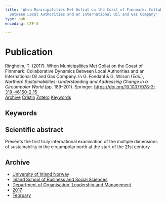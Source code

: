 ```yaml
---
title: 'When Municipalities Met Goliat on the Coast of Finnmark: Collaborative Dynamics
  Between Local Authorities and an International Oil and Gas Company'
type: pub
encoding: UTF-8

---
```

<h1>Publication</h1>
<article id="csl-bib-container-3PI7KIW2" class="csl-bib-container">
  <div class="csl-bib-body"> <div class="csl-entry">Ringholm, T. (2017). When Municipalities Met Goliat on the Coast of Finnmark: Collaborative Dynamics Between Local Authorities and an International Oil and Gas Company. In G. Fondahl &#38; G. Wilson (Eds.), <i>Northern Sustainabilities: Understanding and Addressing Change in a Circumpolar World</i> (pp. 189–201). Springer. <a href="https://doi.org/10.1007/978-3-319-46150-2_15">https://doi.org/10.1007/978-3-319-46150-2_15</a></div> </div>
  <div class="csl-bib-buttons">
    <a href="#taxonomy-article-3PI7KIW2" alt="archive" class="csl-bib-button">Archive</a>
    <a href="https://app.cristin.no/results/show.jsf?id=1451253" alt="Cristin" class="csl-bib-button">Cristin</a>
    <a href="http://zotero.org/groups/5881554/items/3PI7KIW2" alt="Zotero" class="csl-bib-button">Zotero</a>
    <a href="#keywords-article-3PI7KIW2" alt="keywords" class="csl-bib-button">Keywords</a>
  </div>
  <div id="csl-bib-meta-container-3PI7KIW2"></div>
</article>
<div id="csl-bib-meta-3PI7KIW2" class="csl-bib-meta">
  <article id="keywords-article-3PI7KIW2" class="keywords-article">
    <h1>Keywords</h1>
    
  </article>
  <article id="abstract-article-3PI7KIW2" class="abstract-article">
    <h1>Scientific abstract</h1>
    Presents the first truly international examination of the multiple dimensions of sustainability in the circumpolar north at the start of the 21st century
  </article>
  <article id="taxonomy-article-3PI7KIW2" class="taxonomy-article">
    <h1>Archive</h1>
    <ul>
      <li>
        <a href="/en/archive/?key=3DCRN523">University of Inland Norway</a>
      </li>
      <li>
        <a href="/en/archive/?key=DU8Q9LN9">Inland School of Business and Social Sciences</a>
      </li>
      <li>
        <a href="/en/archive/?key=4LUWR3ZM">Department of Organisation, Leadership and Management</a>
      </li>
      <li>
        <a href="/en/archive/?key=KF5I8TQ8">2017</a>
      </li>
      <li>
        <a href="/en/archive/?key=Q5ZAHYMT">February</a>
      </li>
    </ul>
  </article>
</div>
